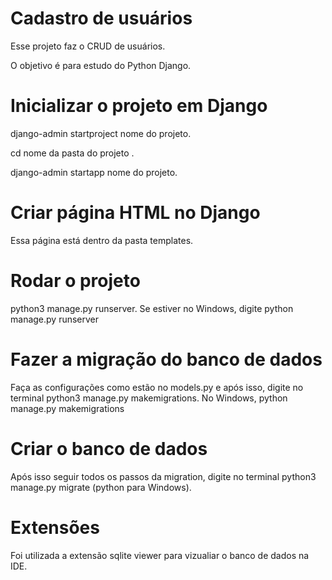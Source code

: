 # Cadastro de usuários

Esse projeto faz o CRUD de usuários. 

O objetivo é para estudo do Python Django. 

# Inicializar o projeto em Django

django-admin startproject nome do projeto. 

cd nome da pasta do projeto . 

django-admin startapp nome do projeto. 

# Criar página HTML no Django

Essa página está dentro da pasta templates. 

# Rodar o projeto 

python3 manage.py runserver. Se estiver no Windows, digite python manage.py runserver 


# Fazer a migração do banco de dados  

Faça as configurações como estão no models.py e após isso, digite no terminal python3 manage.py makemigrations.  No Windows, python manage.py makemigrations 

# Criar o banco de dados

Após isso seguir todos os passos da migration, digite no terminal python3 manage.py migrate (python para Windows). 

# Extensões 

Foi utilizada a extensão sqlite viewer para vizualiar o banco de dados na IDE. 

